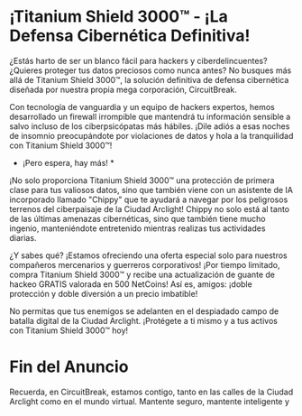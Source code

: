 # ¡Titanium Shield 3000™ - ¡La Defensa Cibernética Definitiva!

¿Estás harto de ser un blanco fácil para hackers y ciberdelincuentes? ¿Quieres proteger tus datos preciosos como nunca antes? No busques más allá de Titanium Shield 3000™, la solución definitiva de defensa cibernética diseñada por nuestra propia mega corporación, CircuitBreak.

Con tecnología de vanguardia y un equipo de hackers expertos, hemos desarrollado un firewall irrompible que mantendrá tu información sensible a salvo incluso de los ciberpsicópatas más hábiles. ¡Dile adiós a esas noches de insomnio preocupándote por violaciones de datos y hola a la tranquilidad con Titanium Shield 3000™!

- ¡Pero espera, hay más! \*

¡No solo proporciona Titanium Shield 3000™ una protección de primera clase para tus valiosos datos, sino que también viene con un asistente de IA incorporado llamado "Chippy" que te ayudará a navegar por los peligrosos terrenos del ciberpaisaje de la Ciudad Arclight! Chippy no solo está al tanto de las últimas amenazas cibernéticas, sino que también tiene mucho ingenio, manteniéndote entretenido mientras realizas tus actividades diarias.

¿Y sabes qué? ¡Estamos ofreciendo una oferta especial solo para nuestros compañeros mercenarios y guerreros corporativos! ¡Por tiempo limitado, compra Titanium Shield 3000™ y recibe una actualización de guante de hackeo GRATIS valorada en 500 NetCoins! Así es, amigos: ¡doble protección y doble diversión a un precio imbatible!

No permitas que tus enemigos se adelanten en el despiadado campo de batalla digital de la Ciudad Arclight. ¡Protégete a ti mismo y a tus activos con Titanium Shield 3000™ hoy!

# Fin del Anuncio

Recuerda, en CircuitBreak, estamos contigo, tanto en las calles de la Ciudad Arclight como en el mundo virtual. Mantente seguro, mantente inteligente y
